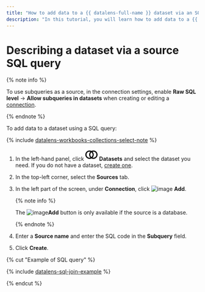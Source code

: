```yaml
---
title: "How to add data to a {{ datalens-full-name }} dataset via an SQL query"
description: "In this tutorial, you will learn how to add data to a {{ datalens-full-name }} dataset using an SQL query."
---
```


# Describing a dataset via a source SQL query

{% note info %}

To use subqueries as a source, in the connection settings, enable **Raw SQL level** → **Allow subqueries in datasets** when creating or editing a [connection](../../concepts/connection.md).

{% endnote %}

To add data to a dataset using a SQL query:


{% include [datalens-workbooks-collections-select-note](../../../_includes/datalens/operations/datalens-workbooks-collections-select-note.md) %}


1. In the left-hand panel, click ![image](../../../_assets/console-icons/circles-intersection.svg) **Datasets** and select the dataset you need. If you do not have a dataset, [create one](create.md).
1. In the top-left corner, select the **Sources** tab.
1. In the left part of the screen, under **Connection**, click ![image](../../../_assets/console-icons/plus.svg) **Add**.

   {% note info %}

   The ![image](../../../_assets/console-icons/plus.svg)**Add** button is only available if the source is a database.

   {% endnote %}

1. Enter a **Source name** and enter the SQL code in the **Subquery** field.
1. Click **Create**.

{% cut "Example of SQL query" %}

{% include [datalens-sql-join-example](../../../_includes/datalens/datalens-sql-join-example.md) %}

{% endcut %}
